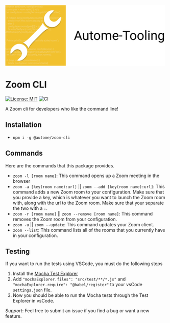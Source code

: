 <!-- ![Autome Tooling](./src/resources/Autome.png =100x20) -->
<img src="./src/resources/Autome.png" alt="drawing" width=500/>

# Zoom CLI
[![License: MIT](https://img.shields.io/badge/License-MIT-yellow.svg)](https://github.com/Autome-Tooling/zoom-cli/blob/master/LICENSE) ![CI](https://github.com/Autome-Tooling/zoom-cli/workflows/Node.js%20CI/badge.svg)

A Zoom cli for developers who like the command line!

## Installation

* `npm i -g @autome/zoom-cli`

## Commands

Here are the commands that this package provides.

+ `zoom -l [room name]`: This command opens up a Zoom meeting in the browser
+ `zoom -a [key(room name):url]` || `zoom --add [key(room name):url]`: This command adds a new Zoom room to your configuration. Make sure that you provide a key, which is whatever you want to launch the Zoom room with, along with the url to the Zoom room. Make sure that your separate the two with a `:`.
+ `zoom -r [room name]` || `zoom --remove [room name]`: This command removes the Zoom room from your configuration.
+ `zoom -u` || `zoom --update`: This command updates your Zoom client.
+ `zoom --list`: This command lists all of the rooms that you currently have in your configuration.

## Testing

If you want to run the tests using VSCode, you must do the following steps
1. Install the [Mocha Test Explorer](https://marketplace.visualstudio.com/items?itemName=hbenl.vscode-mocha-test-adapter)
2. Add `"mochaExplorer.files": "src/test/**/*.js"` and `"mochaExplorer.require": "@babel/register"` to your vsCode `settings.json` file.
3. Now you should be able to run the Mocha tests through the Test Explorer in vsCode.

*Support*: Feel free to submit an issue if you find a bug or want a new feature.
